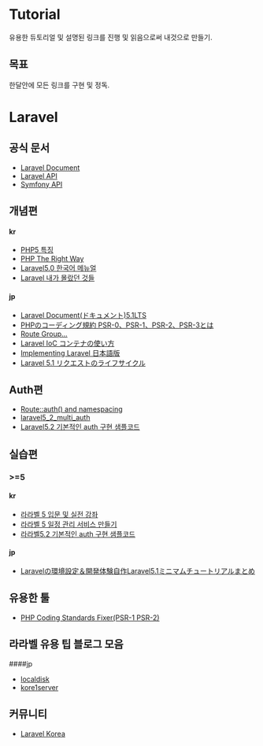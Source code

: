 # Tutorial
 유용한 듀토리얼 및 설명된 링크를 진행 및 읽음으로써 내것으로 만들기.

## 목표
 한달안에 모든 링크를 구현 및 정독.

# Laravel
## 공식 문서
- [Laravel Document](https://laravel.com/docs/)
- [Laravel API](https://laravel.com/api/master/Illuminate/Http/Response.html)
- [Symfony API](http://api.symfony.com/)

## 개념편
#### kr
- [PHP5 특징](https://www.lesstif.com/pages/viewpage.action?pageId=24445740)
- [PHP The Right Way](http://modernpug.github.io/php-the-right-way/)
- [Laravel5.0 한국어 메뉴얼](http://xpressengine.github.io/laravel-korean-docs/)
- [Laravel 내가 몰랐던 것들](http://ghost.rivario.com/laravel-faq/)

#### jp
- [Laravel Document(ドキュメント)5.1LTS](http://readouble.com/)
- [PHPのコーディング規約 PSR-0、PSR-1、PSR-2、PSR-3とは](http://9ensan.com/blog/programming/php/php-psr-coding-standards/)
- [Route Group...](http://qiita.com/ytake/items/1c6eb4aae06aaad554aa)
- [Laravel IoC コンテナの使い方](http://www.1x1.jp/blog/2014/02/how-to-use-ioc-container-in-laravel.html)
- [Implementing Laravel 日本語版](https://leanpub.com/implementinglaravel-jpn)
- [Laravel 5.1 リクエストのライフサイクル](http://readouble.com/laravel/5/1/ja/lifecycle.html)



## Auth편
- [Route::auth() and namespacing](http://stackoverflow.com/questions/34440177/routeauth-and-namespacing)
- [laravel5_2_multi_auth](https://blog.e2info.co.jp/2015/12/29/laravel5_2_multi_auth/)
- [Laravel5.2 기본적인 auth 구현 샘플코드](https://github.com/richellin/laravel5.2-auth)

## 실습편
### >=5
#### kr
- [라라벨 5 입문 및 실전 강좌](https://github.com/richellin/l5essential)
- [라라벨 5 일정 관리 서비스 만들기](https://www.lesstif.com/pages/viewpage.action?pageId=24445411)
- [라라벨5.2 기본적인 auth 구현 샘플코드](https://github.com/richellin/laravel5.2-auth)

#### jp
- [Laravelの環境設定＆開発体験自作Laravel5.1ミニマムチュートリアルまとめ](http://qiita.com/fumiyasac@github/items/78a335880f7abb1de8bf/)


## 유용한 툴
- [PHP Coding Standards Fixer(PSR-1 PSR-2)](http://cs.sensiolabs.org/)


## 라라벨 유용 팁 블로그 모음
####jp
- [localdisk](http://localdisk.hatenablog.com/)
- [kore1server](http://kore1server.com//)

## 커뮤니티
- [Laravel Korea](https://www.laravel.co.kr/)
